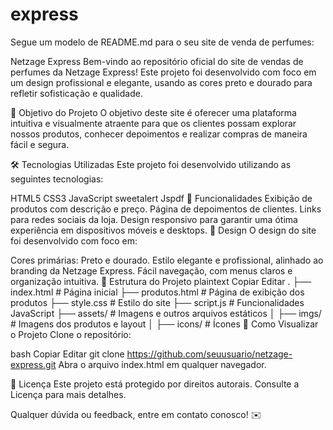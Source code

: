 # express

Segue um modelo de README.md para o seu site de venda de perfumes:

Netzage Express
Bem-vindo ao repositório oficial do site de vendas de perfumes da Netzage Express! Este projeto foi desenvolvido com foco em um design profissional e elegante, usando as cores preto e dourado para refletir sofisticação e qualidade.

🎯 Objetivo do Projeto
O objetivo deste site é oferecer uma plataforma intuitiva e visualmente atraente para que os clientes possam explorar nossos produtos, conhecer depoimentos e realizar compras de maneira fácil e segura.

🛠️ Tecnologias Utilizadas
Este projeto foi desenvolvido utilizando as seguintes tecnologias:

HTML5
CSS3
JavaScript 
sweetalert
Jspdf
🌟 Funcionalidades
Exibição de produtos com descrição e preço.
Página de depoimentos de clientes.
Links para redes sociais da loja.
Design responsivo para garantir uma ótima experiência em dispositivos móveis e desktops.
🎨 Design
O design do site foi desenvolvido com foco em:

Cores primárias: Preto e dourado.
Estilo elegante e profissional, alinhado ao branding da Netzage Express.
Fácil navegação, com menus claros e organização intuitiva.
📂 Estrutura do Projeto
plaintext
Copiar
Editar
.
├── index.html      # Página inicial
├── produtos.html   # Página de exibição dos produtos
├── style.css       # Estilo do site
├── script.js       # Funcionalidades JavaScript
├── assets/         # Imagens e outros arquivos estáticos
│   ├── imgs/       # Imagens dos produtos e layout
│   ├── icons/      # Ícones
🚀 Como Visualizar o Projeto
Clone o repositório:

bash
Copiar
Editar
git clone https://github.com/seuusuario/netzage-express.git
Abra o arquivo index.html em qualquer navegador.

📜 Licença
Este projeto está protegido por direitos autorais. Consulte a Licença para mais detalhes.

Qualquer dúvida ou feedback, entre em contato conosco! ✉️
